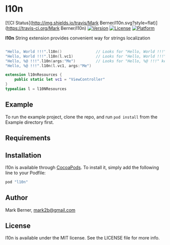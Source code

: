 # l10n

[![CI Status](http://img.shields.io/travis/Mark Berner/l10n.svg?style=flat)](https://travis-ci.org/Mark Berner/l10n)
[![Version](https://img.shields.io/cocoapods/v/l10n.svg?style=flat)](http://cocoapods.org/pods/l10n)
[![License](https://img.shields.io/cocoapods/l/l10n.svg?style=flat)](http://cocoapods.org/pods/l10n)
[![Platform](https://img.shields.io/cocoapods/p/l10n.svg?style=flat)](http://cocoapods.org/pods/l10n)

**l10n** String extension provides convenient way for strings localization
```swift

"Hello, World !!!".l10n()               // Looks for "Hello, World !!!" key in the Localized.strings 
"Hello, World !!!".l10n(l.vc1)          // Looks for "Hello, World !!!" key in the ViewController.strings (mapped via l10NResources)
"Hello, %@ !!!".l10n(args:"Me")         // Looks for "Hello, %@ !!!" key in the Localized.strings and replace '%@' by argument
"Hello, %@ !!!".l10n(l.vc1, args:"Me")

extension l10nResources {
    public static let vc1 = "ViewController"
}
typealias l = l10NResources

```
## Example

To run the example project, clone the repo, and run `pod install` from the Example directory first.

## Requirements

## Installation

l10n is available through [CocoaPods](http://cocoapods.org). To install
it, simply add the following line to your Podfile:

```ruby
pod "l10n"
```

## Author

Mark Berner, mark2b@gmail.com

## License

l10n is available under the MIT license. See the LICENSE file for more info.
